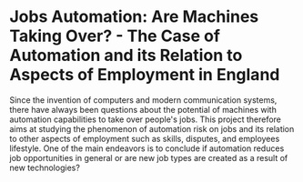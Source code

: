 # Jobs Automation: Are Machines Taking Over? - The Case of Automation and its Relation to Aspects of Employment in England

Since the invention of computers and modern communication systems, there have always been questions about the potential of machines with automation capabilities to take over people's jobs.
This project therefore aims at studying the phenomenon of automation risk on jobs and its relation to other aspects of employment such as skills, disputes, and employees lifestyle.
One of the main endeavors is to conclude if automation reduces job opportunities in general or are new job types are created as a result of new technologies?

